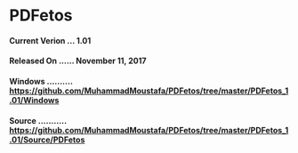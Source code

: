 # PDFetos

#### Current Verion ... 1.01
#### Released On ...... November 11, 2017

#### Windows .......... https://github.com/MuhammadMoustafa/PDFetos/tree/master/PDFetos_1.01/Windows
#### Source  ........... https://github.com/MuhammadMoustafa/PDFetos/tree/master/PDFetos_1.01/Source/PDFetos
